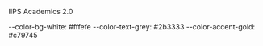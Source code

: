 IIPS Academics 2.0

<!-- COLOR CODES -->
--color-bg-white: #fffefe
  --color-text-grey: #2b3333
  --color-accent-gold: #c79745